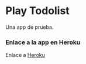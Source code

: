 # Play Todolist

Una app de prueba.

### Enlace a la app en Heroku

Enlace a [Heroku](http://shrouded-refuge-4122.herokuapp.com/tasks)
